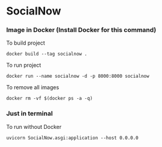 # SocialNow

### Image in Docker (Install Docker for this command)
To build project
```
docker build --tag socialnow . 
```

To run project
```
docker run --name socialnow -d -p 8000:8000 socialnow
```

To remove all images
```
docker rm -vf $(docker ps -a -q)
```

### Just in terminal
To run without Docker
```
uvicorn SocialNow.asgi:application --host 0.0.0.0 
```
